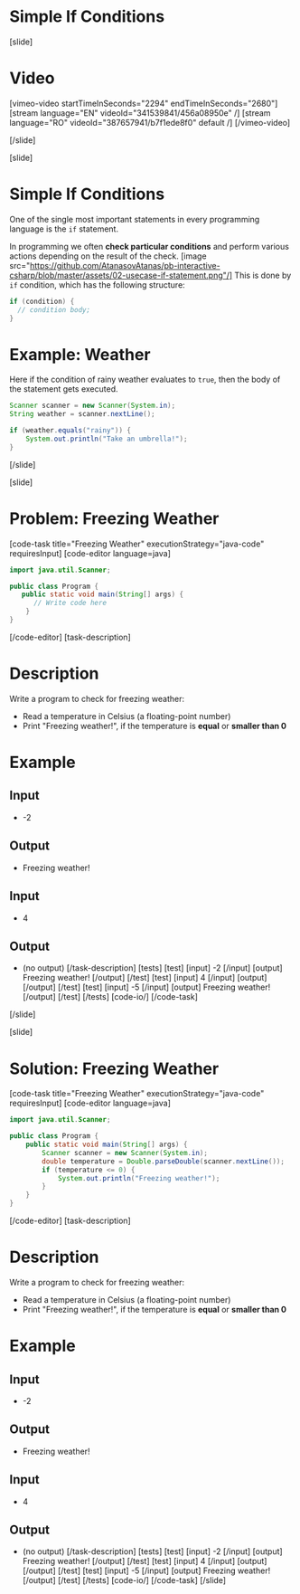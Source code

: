 # Simple If Conditions

[slide]
# Video

[vimeo-video startTimeInSeconds="2294" endTimeInSeconds="2680"]
[stream language="EN" videoId="341539841/456a08950e"  /]
[stream language="RO" videoId="387657941/b7f1ede8f0" default /]
[/vimeo-video]

[/slide]

[slide]
# Simple If Conditions
One of the single most important statements in every programming language is the `if` statement. 

In programming we often **check particular conditions** and perform various actions depending on the result of the check. 
[image src="https://github.com/AtanasovAtanas/pb-interactive-csharp/blob/master/assets/02-usecase-if-statement.png"/]
This is done by `if` condition, which has the following structure:
```java
if (condition) {
  // condition body;
}
```

# Example: Weather
Here if the condition of rainy weather evaluates to `true`, then the body of the statement gets executed.
```java
Scanner scanner = new Scanner(System.in);
String weather = scanner.nextLine();

if (weather.equals("rainy")) {
    System.out.println("Take an umbrella!");
}
```
[/slide]

[slide]
# Problem: Freezing Weather
[code-task title="Freezing Weather" executionStrategy="java-code" requiresInput]
[code-editor language=java]
```java
import java.util.Scanner;

public class Program {
   public static void main(String[] args) {
      // Write code here
    }
}
```
[/code-editor]
[task-description]
# Description
Write a program to check for freezing weather:

  * Read a temperature in Celsius (a floating-point number)
  * Print "Freezing weather!", if the temperature is **equal** or **smaller than 0**
  # Example
## Input
- -2
## Output
- Freezing weather!
## Input
- 4
## Output
- (no output)
[/task-description]
[tests]
[test]
[input]
-2
[/input]
[output]
Freezing weather!
[/output]
[/test]
[test]
[input]
4
[/input]
[output]
[/output]
[/test]
[test]
[input]
-5
[/input]
[output]
Freezing weather!
[/output]
[/test]
[/tests]
[code-io/]
[/code-task]

[/slide]

[slide]
# Solution: Freezing Weather
[code-task title="Freezing Weather" executionStrategy="java-code" requiresInput]
[code-editor language=java]
```java
import java.util.Scanner;

public class Program {
    public static void main(String[] args) {
        Scanner scanner = new Scanner(System.in);
        double temperature = Double.parseDouble(scanner.nextLine());
        if (temperature <= 0) {
            System.out.println("Freezing weather!");
        }
    }
}
```
[/code-editor]
[task-description]
# Description
Write a program to check for freezing weather:

  * Read a temperature in Celsius (a floating-point number)
  * Print "Freezing weather!", if the temperature is **equal** or **smaller than 0**
# Example
## Input
- -2
## Output
- Freezing weather!
## Input
- 4
## Output
- (no output)
[/task-description]
[tests]
[test]
[input]
-2
[/input]
[output]
Freezing weather!
[/output]
[/test]
[test]
[input]
4
[/input]
[output]
[/output]
[/test]
[test]
[input]
-5
[/input]
[output]
Freezing weather!
[/output]
[/test]
[/tests]
[code-io/]
[/code-task]
[/slide]